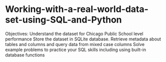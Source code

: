 # Working-with-a-real-world-data-set-using-SQL-and-Python
Objectives:      Understand the dataset for Chicago Public School level performance     Store the dataset in SQLite database.     Retrieve metadata about tables and columns and query data from mixed case columns     Solve example problems to practice your SQL skills including using built-in database functions
